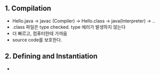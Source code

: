 ## 1. Compilation

- Hello.java -> javac (Compiler) -> Hello.class -> java(Interpreter) -> ..
- .class 파일은 type checked. type 에러가 발생하지 않는다
- 더 빠르고, 컴퓨터한테 가까움
- source code를 보호한다.



## 2. Defining and Instantiation

- 